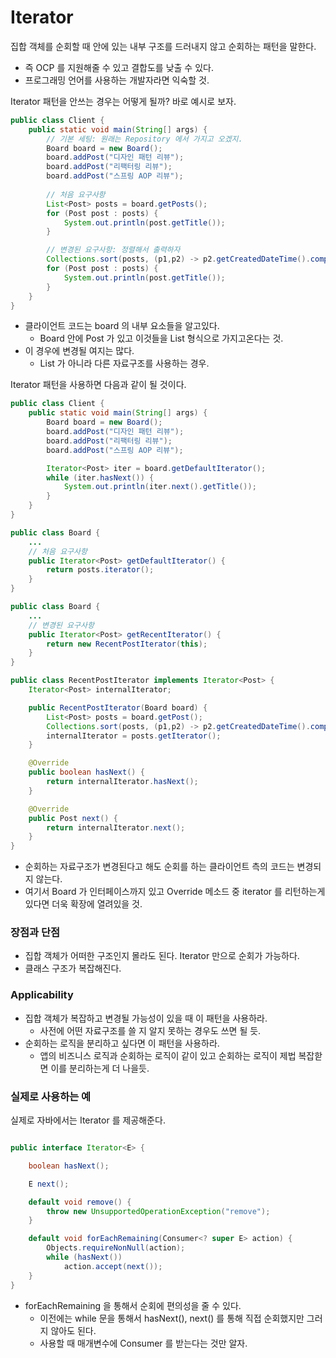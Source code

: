 # Iterator

집합 객체를 순회할 때 안에 있는 내부 구조를 드러내지 않고 순회하는 패턴을 말한다.

- 즉 OCP 를 지원해줄 수 있고 결합도를 낮출 수 있다.
- 프로그래밍 언어를 사용하는 개발자라면 익숙할 것.

Iterator 패턴을 안쓰는 경우는 어떻게 될까? 바로 예시로 보자.

```java
public class Client {
	public static void main(String[] args) {
		// 기본 세팅: 원래는 Repository 에서 가지고 오겠지. 
		Board board = new Board(); 
		board.addPost("디자인 패턴 리뷰"); 
		board.addPost("리팩터링 리뷰"); 
		board.addPost("스프링 AOP 리뷰"); 
		
		// 처음 요구사항 
		List<Post> posts = board.getPosts(); 
		for (Post post : posts) {
			System.out.println(post.getTitle()); 
		}

		// 변경된 요구사항: 정렬해서 출력하자
		Collections.sort(posts, (p1,p2) -> p2.getCreatedDateTime().compareTo(p1.getCreatedDateTime()));
		for (Post post : posts) {
			System.out.println(post.getTitle()); 
		}
	}
} 
```

- 클라이언트 코드는 board 의 내부 요소들을 알고있다.
    - Board 안에 Post 가 있고 이것들을 List 형식으로 가지고온다는 것.
- 이 경우에 변경될 여지는 많다.
    - List 가 아니라 다른 자료구조를 사용하는 경우.

Iterator 패턴을 사용하면 다음과 같이 될 것이다.

```java
public class Client {
	public static void main(String[] args) {
		Board board = new Board(); 
		board.addPost("디자인 패턴 리뷰"); 
		board.addPost("리팩터링 리뷰"); 
		board.addPost("스프링 AOP 리뷰"); 

		Iterator<Post> iter = board.getDefaultIterator();  
		while (iter.hasNext()) {
			System.out.println(iter.next().getTitle()); 
		}
	}
}
```

```java
public class Board {
	...
	// 처음 요구사항 
	public Iterator<Post> getDefaultIterator() {
		return posts.iterator(); 
	}
} 
```

```java
public class Board {
	...
	// 변경된 요구사항 
	public Iterator<Post> getRecentIterator() {
		return new RecentPostIterator(this); 
	}
}
```

```java
public class RecentPostIterator implements Iterator<Post> {
	Iterator<Post> internalIterator; 

	public RecentPostIterator(Board board) {
		List<Post> posts = board.getPost(); 
		Collections.sort(posts, (p1,p2) -> p2.getCreatedDateTime().compareTo(p1.getCreatedDateTime()));
		internalIterator = posts.getIterator(); 	
	}

	@Override 
	public boolean hasNext() {
		return internalIterator.hasNext(); 
	}

	@Override
	public Post next() {
		return internalIterator.next(); 
	}
}

```

- 순회하는 자료구조가 변경된다고 해도 순회를 하는 클라이언트 측의 코드는 변경되지 않는다.
- 여기서 Board 가 인터페이스까지 있고 Override 메소드 중 iterator 를 리턴하는게 있다면 더욱 확장에 열려있을 것.


### 장점과 단점 

- 집합 객체가 어떠한 구조인지 몰라도 된다. Iterator 만으로 순회가 가능하다.
- 클래스 구조가 복잡해진다.

### Applicability 

- 집합 객체가 복잡하고 변경될 가능성이 있을 때 이 패턴을 사용하라.
  - 사전에 어떤 자료구조를 쓸 지 알지 못하는 경우도 쓰면 될 듯.
- 순회하는 로직을 분리하고 싶다면 이 패턴을 사용하라.
  - 앱의 비즈니스 로직과 순회하는 로직이 같이 있고 순회하는 로직이 제법 복잡핟면 이를 분리하는게 더 나을듯. 

### 실제로 사용하는 예

실제로 자바에서는 Iterator 를 제공해준다.

```java

public interface Iterator<E> {

    boolean hasNext();

    E next();

    default void remove() {
        throw new UnsupportedOperationException("remove");
    }

    default void forEachRemaining(Consumer<? super E> action) {
        Objects.requireNonNull(action);
        while (hasNext())
            action.accept(next());
    }
}
```

- forEachRemaining 을 통해서 순회에 편의성을 줄 수 있다.
    - 이전에는 while 문을 통해서 hasNext(), next() 를 통해 직접 순회했지만 그러지 않아도 된다.
    - 사용할 때 매개변수에 Consumer 를 받는다는 것만 알자.